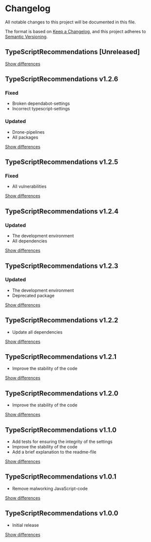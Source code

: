 # Changelog
All notable changes to this project will be documented in this file.

The format is based on [Keep a Changelog](https://keepachangelog.com/en/1.0.0/),
and this project adheres to [Semantic Versioning](https://semver.org/spec/v2.0.0.html).

## TypeScriptRecommendations [Unreleased]

[Show differences](https://github.com/manuth/TypeScriptRecommendations/compare/v1.2.6...dev)

## TypeScriptRecommendations v1.2.6
### Fixed
  - Broken dependabot-settings
  - Incorrect typescript-settings

### Updated
  - Drone-pipelines
  - All packages

[Show differences](https://github.com/manuth/TypeScriptRecommendations/compare/v1.2.5...v1.2.6)

## TypeScriptRecommendations v1.2.5
### Fixed
  - All vulnerabilities

[Show differences](https://github.com/manuth/TypeScriptRecommendations/compare/v1.2.4...v1.2.5)

## TypeScriptRecommendations v1.2.4
### Updated
  - The development environment
  - All dependencies

[Show differences](https://github.com/manuth/TypeScriptRecommendations/compare/v1.2.3...v1.2.4)

## TypeScriptRecommendations v1.2.3
### Updated
  - The development environment
  - Deprecated package

[Show differences](https://github.com/manuth/TypeScriptRecommendations/compare/v1.2.2...v1.2.3)

## TypeScriptRecommendations v1.2.2
  - Update all dependencies

[Show differences](https://github.com/manuth/TypeScriptRecommendations/compare/v1.2.1...v1.2.2)

## TypeScriptRecommendations v1.2.1
  - Improve the stability of the code

[Show differences](https://github.com/manuth/TypeScriptRecommendations/compare/v1.2.0...v1.2.1)

## TypeScriptRecommendations v1.2.0
  - Improve the stability of the code

[Show differences](https://github.com/manuth/TypeScriptRecommendations/compare/v1.1.0...v1.2.0)

## TypeScriptRecommendations v1.1.0
  - Add tests for ensuring the integrity of the settings
  - Improve the stability of the code
  - Add a brief explanation to the readme-file

[Show differences](https://github.com/manuth/TypeScriptRecommendations/compare/v1.0.1...v1.1.0)

## TypeScriptRecommendations v1.0.1
  - Remove malworking JavaScript-code

[Show differences](https://github.com/manuth/TypeScriptRecommendations/compare/v1.0.0...v1.0.1)

## TypeScriptRecommendations v1.0.0
  - Initial release

[Show differences](https://github.com/manuth/TypeScriptRecommendations/compare/11dd1bc689a4cb3c9f62168695a16934b489ffcb...v1.0.0)